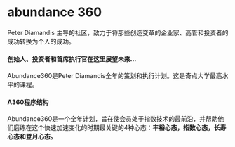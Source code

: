 # abundance 360

Peter Diamandis 主导的社区，致力于将那些创造变革的企业家、高管和投资者的成功转换为个人的成功。

#### **创始人、投资者和首席执行官在这里展望未来...**

Abundance360是Peter Diamandis全年的策划和执行计划。这是奇点大学最高水平的课程。

#### A360程序结构

Abundance360是一个全年计划，旨在使会员处于指数技术的最前沿，并帮助他们磨练在这个快速加速变化的时期最关键的4种心态：**丰裕心态，指数心态，长寿心态和登月心态。**
